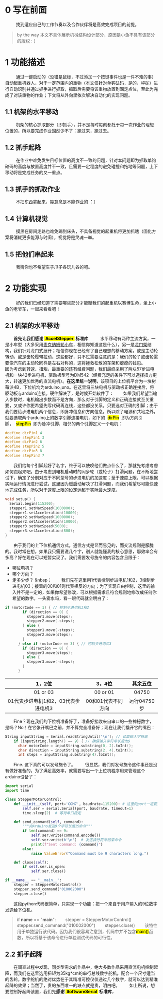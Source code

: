 # 0 写在前面
&nbsp;
&ensp;&ensp;&ensp;&ensp;找到适应自己的工作节奏以及合作伙伴将是高效完成项目的前提。
> by the way 本文不具体展示机械结构设计部分，原因是小鱼不具有该部分的版权 :  (
# 1 功能描述
&nbsp;
&ensp;&ensp;&ensp;&ensp;通过一键启动的（没错是鼠标，不过添加一个按键事件也是一件不难的事）自动起重机器人，对于一定范围内的重物（本文仅针对单钩砝码，是的，秤砣）进行自动识别并通过抓手进行抓取，抓取后需要将该重物放置到固定点位，至此为完成了对该重物的作业；下文将从外向里依次解决自动化的实现问题。
## 1.1 机架的水平移动
&nbsp;
&ensp;&ensp;&ensp;&ensp;机架的核心抓取部分（即抓手），并不是每时每刻都处于每一次作业的理想位置的，所以要完成作业固然少不了：跑过来，跑过去。
## 1.2 抓手起降
&nbsp;
&ensp;&ensp;&ensp;&ensp;在作业中难免发生目标位置的高度不一致的问题，针对本问题即为抓取单钩砝码的高度与放置高度并不一致，且需要一定程度的避免碰撞和拖地等问题，上下移动将是完成任务的又一重点。
## 1.3 抓手的抓取作业
&nbsp;
&ensp;&ensp;&ensp;&ensp;不把东西拿起来，靠意念是不能作业的 ：）
## 1.4 计算机视觉
&nbsp;
&ensp;&ensp;&ensp;&ensp;摸黑在房间走路也难免踢到床头，不具备视觉的起重机将更加抓瞎（固化方案将消耗更多能源与时间），视觉将是灵魂一举。
## 1.5 把他们串起来
&nbsp;
&ensp;&ensp;&ensp;&ensp;我猜你也不希望车子爪子各玩儿各的吧。
&nbsp;
# 2 功能实现
&nbsp;
&ensp;&ensp;&ensp;&ensp;好的我们已经知道了需要哪些部分才能赋我们的起重机以赛博生命，坐上小鱼的老爷车，一起来看看吧！
## 2.1 机架的水平移动
&ensp;&ensp;&ensp;&ensp;**首先让我们感谢&nbsp;<mark>&nbsp;AccelStepper&nbsp;</mark>&nbsp;标准库**
&nbsp;
&ensp;&ensp;&ensp;&ensp;水平移动有两种主流方案，一是小车型（大多采用[麦克纳姆轮小车](https://wiki-power.com/%E9%BA%A6%E8%BD%AE%E5%B0%8F%E8%BD%A6)，相信你知道这是什么），另一是[龙门架](https://baike.baidu.com/item/%E9%BE%99%E9%97%A8%E6%9E%B6/6163984)结构，我们针对龙门式展开；相信你现在已经有了自己理想的移动方案，或是主动轮转动，或是齿轮履带拉动，这些都好，只不过需要注意的是：我们的轮子或齿轮需要像汽车的主动轮同样是左右对称的，这将拯救松散的车架和瘪瘪的钱包。
&nbsp;
&ensp;&ensp;&ensp;&ensp;因为考虑到转速、扭矩，最重要的还有经费问题，我们最终采用了两块57步进电机和一块42步进电机，驱动板型号为DM542（经费充足的条件下可以选择扭力更大，转速更加优秀的直流电机）。**在这里统一说明**，该项目的上位机平台为一块树莓派4B，下位机均为arduino_uno。在这里将三块电机与驱动板正确连接后，将驱动板与arduino连接。硬件解决了，是时候开始软件了：
&ensp;&ensp;&ensp;&ensp;如果我们希望当输入步数时，电机输出步数而不是方向，那么对于引脚的定义和正确连接就至关重要，又或许你更希望先写代码再连线，这些都没关系，只要选对正确的引脚；由于我们要给步进电机两个信息，即脉冲信息和方向信息，所以除了电源和共地之外，就要选取两个arduino上的数字引脚连接电机，如下的&nbsp;&nbsp;<mark>dirPin</mark>&nbsp;&nbsp;即为方向引脚，&nbsp;&nbsp;<mark>stepPin</mark>&nbsp;&nbsp;即为脉冲引脚，相邻的两个引脚定义一个电机：
~~~C
#define dirPin1 4
#define stepPin1 3
#define dirPin2 6
#define stepPin2 5
#define dirPin3 8
#define stepPin3 7
~~~
&ensp;&ensp;&ensp;&ensp;我们给每个引脚起好了名字，终于可以使唤他们做点什么了，那就先考虑考虑如何跑起来吧。由于考虑到电机启动时的同步轮（或轮子）打滑问题，在不断地尝试下，确定了分别对应于不同型号的步进电机的加速度；至于速度上限，可以根据实际运行情况进行尝试，这里因为缓启动解决了打滑问题，而我们希望尽可能快速地完成任务，所以对于速度上限的设定远超于实际最大速度。
~~~C
void setup() {
  Serial.begin(115200);
  stepper1.setMaxSpeed(1000000);
  stepper1.setAcceleration(10000);
  stepper2.setMaxSpeed(1000000);
  stepper2.setAcceleration(10000);
  stepper3.setMaxSpeed(5000);
  stepper3.setAcceleration(800);
}
~~~
&ensp;&ensp;&ensp;&ensp;由于我们的上下位机通信方式，通信方式是显而易见的，而交流规则是朦胧的。我时常在想，如果我只需要说几个字，别人就能懂我的核心意思，那效率会有多高？好在现在可以短暂实现了。我们需要发号施令的内容包含且限于：
* 哪位电机？
* 哪个方向？
* 走多少步？
&nbsp；
&ensp;&ensp;&ensp;&ensp;我们先在这里用1代表控制步进电机1和2，3控制步进电机03；接着的00和01则代表相反的方向；为了实现自由控制，这里的输入并不是一定的，如果你希望修改，可以根据需求且符合规则地修改成任何你希望的数字。一头雾水吗，看一眼代码就全明白了：
~~~C
if (motorCode == 1) { // 控制步进电机1和2
        if (direction == 0) {
          stepper1.move(steps);
          stepper2.move(-steps);
        } else {
          stepper1.move(-steps);
          stepper2.move(steps);
        }
      } else if (motorCode == 3) { // 控制步进电机3
        if (direction == 0) {
          stepper3.move(steps);
        } else {
          stepper3.move(-steps);
        }
      }
~~~

|1，2位|3，4位|其余五位|
|:-:|:-:|:-:|
|01 or 03|00 or 01|04750|
|01代表步进电机1和2，03代表步进电机3|00和01代表不同方向|运行04750步|

&ensp;&ensp;&ensp;&ensp;Fine？现在我们的下位机准备好了，准备好接收来自串口的一些神秘数字，是吗？No！在它张开嘴巴之前，并不算完全准备好；现在让我们撬开它的嘴巴：
~~~C
String inputString = Serial.readStringUntil('\n'); // 读取输入字符串
    if (inputString.length() == 9) { // 确保输入字符串长度为9
      char motorCode = inputString.substring(0, 2).toInt();
      char direction = inputString.substring(2, 4).toInt();
      int steps = inputString.substring(4).toInt();
~~~
&ensp;&ensp;&ensp;&ensp;Fine. 这下真的可以发号施令了。
&ensp;&ensp;&ensp;&ensp;很显然，我们对发号施令这件事还是没有做好准备的，为了满足高效率，就需要写出一个上位机程序用来管理这个arduino设备了：
~~~python
import serial
import time

class StepperMotorControl:
    def __init__(self, port='COM7', baudrate=115200): # 这里的port一定要记得修改成正确的接口序号
        self.ser = serial.Serial(port, baudrate, timeout=1)
        time.sleep(2)  # 等待串口稳定

    def send_command(self, command):
        """向Arduino发送9个字符长度的命令"""
        if len(command) == 9:
            self.ser.write(command.encode())
            self.ser.write(b'\n')  # 发送换行符来结束命令
            print(f"Sent command: {command}")
        else:
            raise ValueError("Command must be 9 characters long.")

    def close(self):
        if self.ser.is_open:
            self.ser.close()

if __name__ == "__main__":
    stepper = StepperMotorControl()
    stepper.send_command("010002000")
    stepper.close()
~~~
&ensp;&ensp;&ensp;&ensp;这段python代码很简单，只实现一个功能：把一个来自于用户输入的9位数字发送给下位机。
> if __name__ == "__main__":
> &ensp;&ensp;&ensp;&ensp;stepper = StepperMotorControl()
> &ensp;&ensp;&ensp;&ensp;stepper.send_command("010002000")
> &ensp;&ensp;&ensp;&ensp;stepper.close()
>&ensp;&ensp;&ensp;&ensp;该特性用于单独运行该代码。因为我们很容易注意到，代码中并不包含<mark>main()</mark>函数，所以将基于该命令进行单独测试代码的可行性。
## 2.2 抓手起降
&ensp;&ensp;&ensp;&ensp;在调查过程中发现，同类型需求的作品中，绝大多数作品采用直流电机控制起降，而我们在这里选用扭矩为35kg*cm的串行总线数字舵机，配合一个尺寸适当的齿轮。数字舵机的绝对优势在于其精准可控仅仅通过几个数字，就可以达到精准起降的效果；当然了，贵的东西唯一的缺点就是贵，明白吧。
&ensp;&ensp;&ensp;&ensp;如上所说，想要控制好起降装置，我们先**感谢&nbsp;<mark>&nbsp;SoftwareSerial&nbsp;</mark>&nbsp;标准库**，